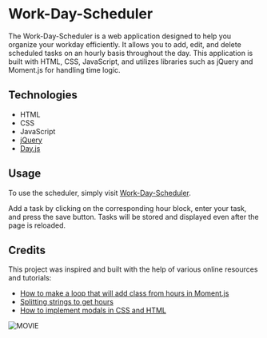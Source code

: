 # Work-Day-Scheduler

The Work-Day-Scheduler is a web application designed to help you organize your workday efficiently. It allows you to add, edit, and delete scheduled tasks on an hourly basis throughout the day. This application is built with HTML, CSS, JavaScript, and utilizes libraries such as jQuery and Moment.js for handling time logic.

## Technologies

- HTML
- CSS
- JavaScript
- [jQuery](https://jquery.com/)
- [Day.js](https://day.js.org/)

## Usage

To use the scheduler, simply visit [Work-Day-Scheduler](https://ponchobt.github.io/Work-Day-Scheduler/).

Add a task by clicking on the corresponding hour block, enter your task, and press the save button. Tasks will be stored and displayed even after the page is reloaded.

## Credits

This project was inspired and built with the help of various online resources and tutorials:

- [How to make a loop that will add class from hours in Moment.js](https://stackoverflow.com/questions/68492200/how-can-i-make-a-loop-that-will-add-class-from-hours-in-moment-js)
- [Splitting strings to get hours](https://stackoverflow.com/questions/6167020/split-string-to-get-hours)
- [How to implement modals in CSS and HTML](https://www.w3schools.com/howto/howto_css_modals.asp)



![MOVIE](./assets/video/work-day-scheduler.gif)
